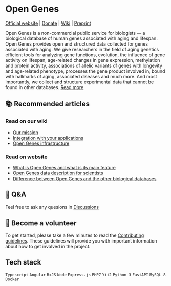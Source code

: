 # Open Genes

[Official website](https://open-genes.org/) | [Donate](https://github.com/open-genes/.github/wiki/Donate) | [Wiki](https://github.com/open-genes/.github/wiki/) | [Preprint](https://www.researchsquare.com/article/rs-2306130/v1)

Open Genes is a non-commercial public service for biologists — a biological database of human genes associated with aging and lifespan. 
Open Genes provides open and structured data collected for genes associated with aging. We give researchers in the field of aging genetics 
efficient tools for analyzing gene functions, evolution, the influence of gene activity on lifespan, age-related changes in gene expression, 
methylation and protein activity, associations of allelic variants of genes with longevity and age-related phenotype, processes the gene product 
involved in, bound with hallmarks of aging, associated diseases and much more. And most importantly, we collect and structure experimental data 
that cannot be found in other databases. [Read more](https://open-genes.com/about/articles/what-is-open-genes)

## 📚 Recommended articles

### Read on our wiki
- [Our mission](https://github.com/open-genes/.github/wiki/About-Open-Genes)
- [Integration with your applications](https://github.com/open-genes/.github/wiki/Integration-with-your-applications)
- [Open Genes infrastructure](https://github.com/open-genes/.github/wiki/Open-Genes-infrastructure)

### Read on website
- [What is Open Genes and what is its main feature](https://open-genes.com/about/articles/what-is-open-genes)
- [Open Genes data description for scientists](https://open-genes.com/about/articles/open-genes-data-description)
- [Difference between Open Genes and the other biological databases](https://open-genes.com/about/articles/difference-between-open-genes-and-the-other-databases)

## 💬 Q&A
Feel free to ask any quesions in [Discussions](https://github.com/open-genes/.github/discussions/1)

## 🌈 Become a volunteer
To get started, please take a few minutes to read the [Contributing guidelines](https://github.com/open-genes/.github/wiki/Contributing-guide). These guidelines will provide you with important information about how to get involved in the project.

## Tech stack

`Typescript` `Angular` `RxJS` `Node` `Express.js` `PHP7` `Yii2` `Python 3` `FastAPI` `MySQL 8` `Docker`
